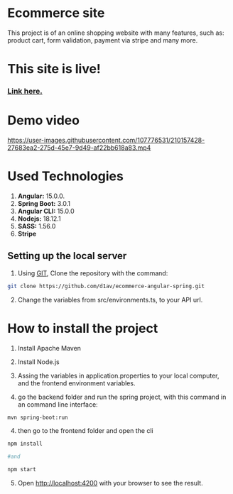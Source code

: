 # Ecommerce site

This project is of an online shopping website with many features, such as:
product cart, form validation, payment via stripe and many more.



# This site is live!

### [Link here.](https://ecommerce-as.vercel.app/)

# Demo video

https://user-images.githubusercontent.com/107776531/210157428-27683ea2-275d-45e7-9d49-af22bb618a83.mp4


# Used Technologies

1. **Angular:** 15.0.0.
1. **Spring Boot:** 3.0.1
1. **Angular CLI:** 15.0.0
1. **Nodejs:** 18.12.1
1. **SASS:** 1.56.0
1. **Stripe**

## Setting up the local server

1. Using [GIT](https://git-scm.com/), Clone the repository with the command:
```bash
git clone https://github.com/d1av/ecommerce-angular-spring.git
```
2. Change the variables from src/environments.ts, to your API url.




# How to install the project

1. Install Apache Maven
2. Install Node.js
3. Assing the variables in application.properties to your local computer, and the frontend environment variables.

4. go the backend folder and run the spring project, with this command in an command line interface:

```bash
mvn spring-boot:run

```

4. then go to the frontend folder and open the cli

```bash
npm install

#and

npm start
```

5. Open [http://localhost:4200](http://localhost:4200) with your browser to see the result.
